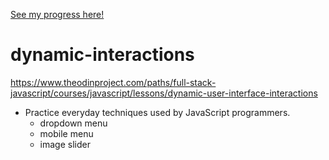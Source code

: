 [See my progress here!](https://TYLPHE.github.io/dynamic-interactions/dist/)

# dynamic-interactions
https://www.theodinproject.com/paths/full-stack-javascript/courses/javascript/lessons/dynamic-user-interface-interactions

- Practice everyday techniques used by JavaScript programmers.
  - dropdown menu
  - mobile menu
  - image slider
